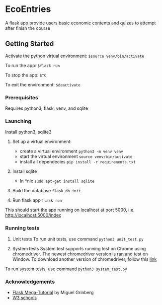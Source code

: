 # EcoEntries

A flask app provide users basic economic contents and quizes to attempt after finish the course

## Getting Started

Activate the python virtual environment:
```$source venv/bin/activate```

To run the app:
```$flask run```

To stop the app:
```$^C```

To exit the environment:
```$deactivate```

### Prerequisites

Requires python3, flask, venv, and sqlite

### Launching

Install python3, sqlite3

1. Set up a virtual environment:
    + create a virtual environment
    ```python3 -m venv venv```
    + start the virtual environment
    ```source venv/bin/activate```
    + install all dependecies
    ```pip install -r requirements.txt```

2. Install sqlite

    + In *nix
    ```sudo apt-get install sqlite```

3. Build the database
```flask db init```

4. Run flask app
```flask run```

This should start the app running on localhost at port 5000, i.e. 
[http://localhost:5000/index](http://localhost:5000/index)

### Running tests

1. Unit tests
To run unit tests, use command
```python3 unit_test.py```

2. System tests
System test supports running test on Chrome using chromedriver. The newest chromedriver version is ran and test on Window. To download another version of chromedriver, follow this [link](https://sites.google.com/a/chromium.org/chromedriver/downloads)

To run system tests, use command
```python3 system_test.py```

### Acknowledgements

+ [Flask Mega-Tutorial](https://blog.miguelgrinberg.com/post/the-flask-mega-tutorial-part-i-hello-world) by Miguel Grinberg
+ [W3 schools](https://www.w3schools.com/)